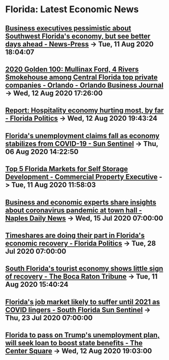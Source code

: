 # Florida: Latest Economic News 
## [Business executives pessimistic about Southwest Florida's economy, but see better days ahead - News-Press](https://www.news-press.com/story/money/companies/2020/08/11/business-executives-pessimistic-southwest-floridas-economy-third-quarter-survey/3334530001/) -> Tue, 11 Aug 2020 18:04:07 
## [2020 Golden 100: Mullinax Ford, 4 Rivers Smokehouse among Central Florida top private companies - Orlando - Orlando Business Journal](https://www.bizjournals.com/orlando/news/2020/08/12/meet-objs-2020-golden-100-top-private-companies.html) -> Wed, 12 Aug 2020 17:26:00 
## [Report: Hospitality economy hurting most, by far - Florida Politics](https://floridapolitics.com/archives/357400-report-hospitality-economy-hurting-most-by-far) -> Wed, 12 Aug 2020 19:43:24 
## [Florida's unemployment claims fall as economy stabilizes from COVID-19 - Sun Sentinel](https://www.sun-sentinel.com/coronavirus/fl-bz-jobless-claims-decline-florida-20200806-2iauvaqg5rcsxegrypatfmxnem-story.html) -> Thu, 06 Aug 2020 14:22:50 
## [Top 5 Florida Markets for Self Storage Development - Commercial Property Executive](https://www.cpexecutive.com/post/top-5-florida-markets-for-self-storage-development/) -> Tue, 11 Aug 2020 11:58:03 
## [Business and economic experts share insights about coronavirus pandemic at town hall - Naples Daily News](https://www.naplesnews.com/story/money/business/local/2020/07/15/coronavirus-florida-business-economic-experts-share-insights/5437340002/) -> Wed, 15 Jul 2020 07:00:00 
## [Timeshares are doing their part in Florida's economic recovery - Florida Politics](https://floridapolitics.com/archives/352976-timeshares-are-doing-their-part-in-floridas-economic-recovery) -> Tue, 28 Jul 2020 07:00:00 
## [South Florida's tourist economy shows little sign of recovery - The Boca Raton Tribune](https://www.bocaratontribune.com/bocaratonnews/2020/08/south-floridas-tourist-economy-shows-little-sign-of-recovery/) -> Tue, 11 Aug 2020 15:40:24 
## [Florida's job market likely to suffer until 2021 as COVID lingers - South Florida Sun Sentinel](https://www.sun-sentinel.com/coronavirus/fl-ne-corornavirus-florida-unemployment-claims-week-ended-july-18-20200723-mzzgaufplzgixkdqlmr5rjfhw4-story.html) -> Thu, 23 Jul 2020 07:00:00 
## [Florida to pass on Trump's unemployment plan, will seek loan to boost state benefits - The Center Square](https://www.thecentersquare.com/florida/florida-to-pass-on-trumps-unemployment-plan-will-seek-loan-to-boost-state-benefits/article_a58c615e-dccc-11ea-becb-af2e7b8c8a04.html) -> Wed, 12 Aug 2020 19:03:00 

